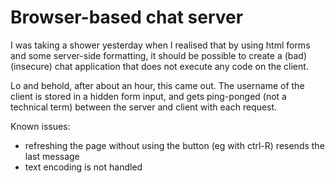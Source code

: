 # Browser-based chat server

I was taking a shower yesterday when I realised that by using html forms and
some server-side formatting, it should be possible to create a (bad) (insecure)
chat application that does not execute any code on the client.

Lo and behold, after about an hour, this came out. The username of the client is
stored in a hidden form input, and gets ping-ponged (not a technical term)
between the server and client with each request.

Known issues:
- refreshing the page without using the button (eg with ctrl-R) resends the last
  message
- text encoding is not handled
